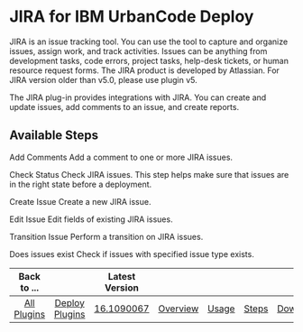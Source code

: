 
JIRA for IBM UrbanCode Deploy
=============================


JIRA is an issue tracking tool. You can use the tool to capture and organize issues, assign work, and track activities. 
Issues can be anything from development tasks, code errors, project tasks, help-desk tickets, or human resource request 
forms. The JIRA product is developed by Atlassian. For JIRA version older than v5.0, please use plugin v5.


The JIRA 
plug-in provides integrations with JIRA. You can create and update issues, add comments to an issue, and create reports.
 



Available Steps
---------------


Add Comments Add a comment to one or more JIRA issues.


Check Status Check JIRA 
issues. This step helps make sure that issues are in the right state before a deployment.


Create Issue Create a new 
JIRA issue.


Edit Issue Edit fields of existing JIRA issues.


Transition Issue Perform a transition on JIRA issues.



Does issues exist Check if issues with specified issue type exists.





|Back to ...||Latest Version|||||
| :---: | :---: | :---: | :---: | :---: | :---: | :---: |
|[All Plugins](../../index.md)|[Deploy Plugins](../README.md)|[16.1090067](https://raw.githubusercontent.com/UrbanCode/IBM-UCD-PLUGINS/main/files/JIRA/JIRA-16.1090067.zip)|[Overview](overview.md)|[Usage](usage.md)|[Steps](steps.md)|[Downloads](downloads.md)|
